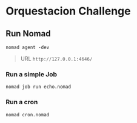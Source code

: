 # Orquestacion Challenge

## Run Nomad

```
nomad agent -dev
```
> URL `http://127.0.0.1:4646/`

### Run a simple Job

```
nomad job run echo.nomad
```

### Run a cron
```
nomad cron.nomad
```